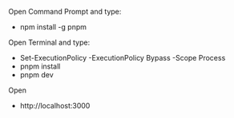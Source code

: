 Open Command Prompt and type:
- npm install -g pnpm

Open Terminal and type:
- Set-ExecutionPolicy -ExecutionPolicy Bypass -Scope Process
- pnpm install
- pnpm dev

Open
- http://localhost:3000